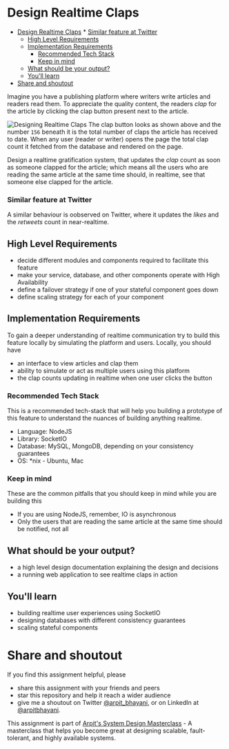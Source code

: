 Design Realtime Claps
===

<!--ts-->
* [Design Realtime Claps](#design-realtime-claps)
      * [Similar feature at Twitter](#similar-feature-at-twitter)
   * [High Level Requirements](#high-level-requirements)
   * [Implementation Requirements](#implementation-requirements)
      * [Recommended Tech Stack](#recommended-tech-stack)
      * [Keep in mind](#keep-in-mind)
   * [What should be your output?](#what-should-be-your-output)
   * [You'll learn](#youll-learn)
* [Share and shoutout](#share-and-shoutout)
<!--te-->

Imagine you have a publishing platform where writers write articles and readers read them. To appreciate the quality content, the readers _clap_ for the article by clicking the clap button present next to the article.

![Designing Realtime Claps](https://user-images.githubusercontent.com/4745789/137951051-3d18a202-e719-4e9c-a430-d8da6ddebaec.png)
The clap button looks as shown above and the number `156` beneath it is the total number of claps the article has received to date. When any user (reader or writer) opens the page the total clap count it fetched from the database and rendered on the page.

Design a realtime gratification system, that updates the _clap_ count as soon as someone clapped for the article; which means all the users who are reading the same article at the same time should, in realtime, see that someone else clapped for the article.

### Similar feature at Twitter

A similar behaviour is oobserved on Twitter, where it updates the _likes_ and the _retweets_ count in near-realtime.

##  High Level Requirements

- decide different modules and components required to facilitate this feature
- make your service, database, and other components operate with High Availability
- define a failover strategy if one of your stateful component goes down
- define scaling strategy for each of your component

##  Implementation Requirements

To gain a deeper understanding of realtime communication try to build this feature locally by simulating the platform and users. Locally, you should have  

- an interface to view articles and clap them
- ability to simulate or act as multiple users using this platform
- the clap counts updating in realtime when one user clicks the button

###  Recommended Tech Stack

This is a recommended tech-stack that will help you building a prototype of this feature to understand the nuances of building anything realtime.

- Language: NodeJS
- Library: SocketIO
- Database: MySQL, MongoDB, depending on your consistency guarantees
- OS: *nix - Ubuntu, Mac

###  Keep in mind

These are the common pitfalls that you should keep in mind while you are building this

- If you are using NodeJS, remember, IO is asynchronous
- Only the users that are reading the same article at the same time should be notified, not all

##  What should be your output?

- a high level design documentation explaining the design and decisions
- a running web application to see realtime claps in action

##  You'll learn

 - building realtime user experiences using SocketIO
 - designing databases with different consistency guarantees
 - scaling stateful components

<!--fs-->
#  Share and shoutout

If you find this assignment helpful, please
 - share this assignment with your friends and peers
 - star this repository and help it reach a wider audience
 - give me a shoutout on Twitter [@arpit_bhayani](https://twitter.com/@arpit_bhayani), or on LinkedIn at [@arpitbhayani](https://www.linkedin.com/in/arpitbhayani/).

This assignment is part of [Arpit's System Design Masterclass](https://arpitbhayani.me/masterclass) - A masterclass that helps you become great at designing scalable, fault-tolerant, and highly available systems.
<!--fe-->